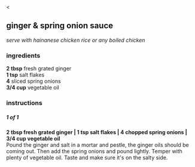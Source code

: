 <head>

<meta name="viewport" content="width=device-width, initial-scale=1">

<title>ginger & spring onion sauce | bread is a vagetable</title>

<meta name="description" content="bread is a vegetable, recipes">
<meta name="keywords" content="bread is a vegetable, recipes, Indian, Chinese, Japanese, Malaysian, Spanish, Thai">
<meta name="robots" content="nofollow">

<link href="style.css" type="text/css" rel="stylesheet">

</head>

<div class="backbutton"><a onclick="history.go(-1)"><</a></div>







## ginger & spring onion sauce

<p class="dishdesc" markdown=1>

*serve with hainanese chicken rice or any boiled chicken*  

</p>



<h3 class="ingredientstitle">ingredients</h3>

<p class=ingredientslist markdown=1>

**2 tbsp** fresh grated ginger  
**1 tsp** salt flakes  
**4** sliced spring onions  
**3/4 cup** vegetable oil  

</p>



<h3 class="instructionstitle">instructions</h3>

<h5>1 of 1</h5>

<p class="instructionsdesc" markdown=1>

**2 tbsp fresh grated ginger | 1 tsp salt flakes | 4 chopped spring onions | 3/4 cup vegetable oil**  
Pound the ginger and salt in a mortar and pestle, the ginger oils should be coming out. Then add the spring onions and pound lightly. Temper with plenty of vegetable oil. Taste and make sure it's on the salty side.

</p>